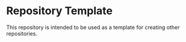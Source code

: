 # Repository Template

This repository is intended to be used as a template for creating other repositories.
